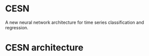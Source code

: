# CESN
A new neural network architecture for time series classification and regression. 

# CESN architecture
